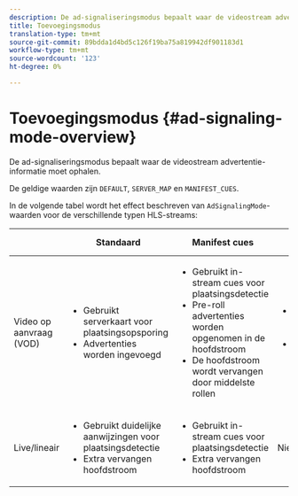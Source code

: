 ```yaml
---
description: De ad-signaliseringsmodus bepaalt waar de videostream advertentie-informatie moet ophalen.
title: Toevoegingsmodus
translation-type: tm+mt
source-git-commit: 89bdda1d4bd5c126f19ba75a819942df901183d1
workflow-type: tm+mt
source-wordcount: '123'
ht-degree: 0%

---
```



# Toevoegingsmodus {#ad-signaling-mode-overview}

De ad-signaliseringsmodus bepaalt waar de videostream advertentie-informatie moet ophalen.

De geldige waarden zijn `DEFAULT`, `SERVER_MAP` en `MANIFEST_CUES`.

In de volgende tabel wordt het effect beschreven van `AdSignalingMode`-waarden voor de verschillende typen HLS-streams:

<table frame="all" colsep="1" rowsep="1" id="table_AdSignalingMode"> 
 <thead> 
  <tr rowsep="1"> 
   <th colname="1" class="entry"> </th> 
   <th colname="2" class="entry"> Standaard </th> 
   <th colname="3" class="entry"> Manifest cues </th> 
   <th colname="4" class="entry"> Toegevoegde serverkaart </th> 
  </tr> 
 </thead>
 <tbody> 
  <tr rowsep="1"> 
   <td colname="1"> Video op aanvraag (VOD) </td> 
   <td colname="2"> 
    <ul id="ul_E79DA79107364D0D8B46A1859CA75B5C"> 
     <li id="li_B259ED87743F463095071F58DC840E39"> Gebruikt serverkaart voor plaatsingsopsporing </li> 
     <li id="li_8957E4151466467BA6C954E5010E34EA"> Advertenties worden ingevoegd </li> 
    </ul> </td> 
   <td colname="3"> 
    <ul id="ul_D462C76717D94DE09915BDF6E9B3FB68"> 
     <li id="li_FB46108F4AD9457D99D2618ABEF7DBD1"> Gebruikt in-stream cues voor plaatsingsdetectie </li> 
     <li id="li_C3F7FBB98F524CEF97D17318C292E9EA"> Pre-roll advertenties worden opgenomen in de hoofdstroom </li> 
     <li id="li_A56E1545F84840DFA6D065DA60E98C31"> De hoofdstroom wordt vervangen door middelste rollen </li> 
    </ul> </td> 
   <td colname="4"> 
    <ul id="ul_F10192B1B6F745CBB0D4C1A6D52A57B4"> 
     <li id="li_2ADACF71FA5F4A08A00A3399F5593420"> Gebruikt serverkaart voor plaatsingsopsporing </li> 
     <li id="li_1201085B9C554A4BBD471E7EB2E363AC"> Advertenties worden ingevoegd </li> 
    </ul> </td> 
  </tr> 
  <tr rowsep="0"> 
   <td colname="1"> Live/lineair </td> 
   <td colname="2"> 
    <ul id="ul_82AAC9EE056F49E999F809536A96C2F8"> 
     <li id="li_73BAD2BAA95F4592808B77F8DA436237"> Gebruikt duidelijke aanwijzingen voor plaatsingsdetectie </li> 
     <li id="li_A97B6F61078D4149A984B2412021E103"> Extra vervangen hoofdstroom </li> 
    </ul> </td> 
   <td colname="3"> 
    <ul id="ul_CAED2D4F46334D76AE025482881BF843"> 
     <li id="li_A8023845A037482DBFDEF7EF247FECFD"> Gebruikt in-stream cues voor plaatsingsdetectie </li> 
     <li id="li_62A3CDAD249344EB89043B2AE0F4D7FF"> Extra vervangen hoofdstroom </li> 
    </ul> </td> 
   <td colname="4"> Niet ondersteund </td> 
  </tr> 
 </tbody> 
</table>

